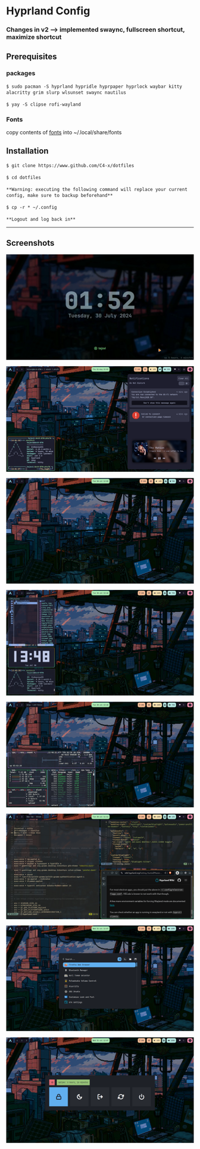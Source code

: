 # Hyprland Config
### Changes in v2 --> implemented swaync, fullscreen shortcut, maximize shortcut
## Prerequisites
### packages
```
$ sudo pacman -S hyprland hypridle hyprpaper hyprlock waybar kitty alacritty grim slurp wlsunset swaync nautilus

$ yay -S clipse rofi-wayland 

```
### Fonts
copy contents of [fonts](https://github.com/C4-x/dotfiles/tree/master/fonts) into ~/.local/share/fonts 

## Installation
```
$ git clone https://www.github.com/C4-x/dotfiles

$ cd dotfiles

**Warning: executing the following command will replace your current config, make sure to backup beforehand**

$ cp -r * ~/.config

**Logout and log back in**
```

***
## Screenshots
![30-07-2024-13:48:14.png](/Screenshots/vlcsnap-2024-07-30-13h52m48s405.png)

![Notifications](/Screenshots/Swaync.png)

![30-07-2024-13:48:22.png](/Screenshots/30-07-2024-12:05:39.png)

![30-07-2024-14:14:28.png](/Screenshots/30-07-2024-13:48:14.png)

![vlcsnap-2024-07-30-13h52m48s405.png](/Screenshots/30-07-2024-13:48:22.png)

![30-07-2024-12:05:39.png](/Screenshots/30-07-2024-14:14:28.png)

![31-07-2024-120741.png](/Screenshots/31-07-2024-120735.png)

![31-07-2024-120735.png](/Screenshots/31-07-2024-120741.png)
